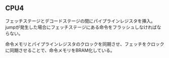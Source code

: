 ## CPU4
フェッチステージとデコードステージの間にパイプラインレジスタを挿入。</br>
jumpが発生した場合にフェッチステージにある命令をフラッシュしなければならない。

命令メモリとパイプラインレジスタのクロックを同期させ、フェッチをクロックに同期させることで、命令メモリをBRAM化している。
